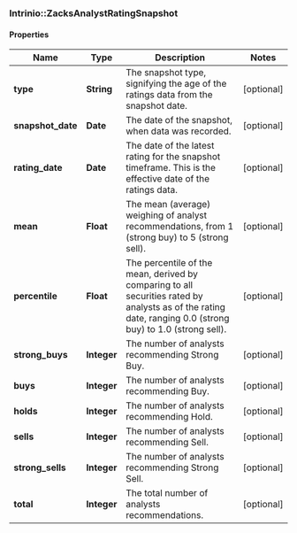 ### Intrinio::ZacksAnalystRatingSnapshot

#### Properties
Name | Type | Description | Notes
------------ | ------------- | ------------- | -------------
**type** | **String** | The snapshot type, signifying the age of the ratings data from the snapshot date. | [optional] 
**snapshot_date** | **Date** | The date of the snapshot, when data was recorded. | [optional] 
**rating_date** | **Date** | The date of the latest rating for the snapshot timeframe. This is the effective date of the ratings data. | [optional] 
**mean** | **Float** | The mean (average) weighing of analyst recommendations, from 1 (strong buy) to 5 (strong sell). | [optional] 
**percentile** | **Float** | The percentile of the mean, derived by comparing to all securities rated by analysts as of the rating date, ranging 0.0 (strong buy) to 1.0 (strong sell). | [optional] 
**strong_buys** | **Integer** | The number of analysts recommending Strong Buy. | [optional] 
**buys** | **Integer** | The number of analysts recommending Buy. | [optional] 
**holds** | **Integer** | The number of analysts recommending Hold. | [optional] 
**sells** | **Integer** | The number of analysts recommending Sell. | [optional] 
**strong_sells** | **Integer** | The number of analysts recommending Strong Sell. | [optional] 
**total** | **Integer** | The total number of analysts recommendations. | [optional] 


